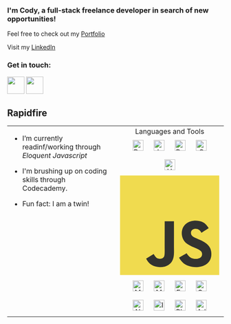 ### <div align="left">I'm Cody, a full-stack freelance developer in search of new opportunities!</div>  
  

Feel free to check out my [Portfolio](http://example/com)  
  
Visit my  [LinkedIn](https://www.linkedin.com/in/cody-concklin-01a67b93)  

### Get in touch:
[<img src="https://user-images.githubusercontent.com/12735296/137177007-bd18ae98-e465-4613-97cb-e0e964901389.png" height =40 />](mailto:codyconck@gmail.com)
[<img src="https://user-images.githubusercontent.com/12735296/138142209-b7241204-2b57-4d0b-9b72-6015b0e3d1a8.png" height = 40 />](https://www.linkedin.com/in/cody-concklin-01a67b93)

## Rapidfire  
<table><tr><td valign="top" width="50%">

- I’m currently readinf/working through <em>Eloquent Javascript</em>

- I'm brushing up on coding skills through Codecademy.
  
-  Fun fact: I am a twin!

</td><td valign="top" width="50%">
  
<div align="center">
Languages and Tools  
  
<div align="center">  
<img style="margin: 10px" src="https://profilinator.rishav.dev/skills-assets/react-original-wordmark.svg" alt="React" height="25" />
<img style="margin: 10px" src="https://profilinator.rishav.dev/skills-assets/javascript-original.svg" alt="JavaScript" height="25" />
<img style="margin: 10px" src="https://profilinator.rishav.dev/skills-assets/bootstrap-plain.svg" alt="Bootstrap" height="25" />  
<img style="margin: 10px" src="https://profilinator.rishav.dev/skills-assets/css3-original-wordmark.svg" alt="CSS3" height="25" />  
<img style="margin: 10px" src="https://profilinator.rishav.dev/skills-assets/html5-original-wordmark.svg" alt="HTML5" height="25" />  

<svg viewBox="0 0 128 128">
<path fill="#F0DB4F" d="M1.408 1.408h125.184v125.185H1.408z"></path><path fill="#323330" d="M116.347 96.736c-.917-5.711-4.641-10.508-15.672-14.981-3.832-1.761-8.104-3.022-9.377-5.926-.452-1.69-.512-2.642-.226-3.665.821-3.32 4.784-4.355 7.925-3.403 2.023.678 3.938 2.237 5.093 4.724 5.402-3.498 5.391-3.475 9.163-5.879-1.381-2.141-2.118-3.129-3.022-4.045-3.249-3.629-7.676-5.498-14.756-5.355l-3.688.477c-3.534.893-6.902 2.748-8.877 5.235-5.926 6.724-4.236 18.492 2.975 23.335 7.104 5.332 17.54 6.545 18.873 11.531 1.297 6.104-4.486 8.08-10.234 7.378-4.236-.881-6.592-3.034-9.139-6.949-4.688 2.713-4.688 2.713-9.508 5.485 1.143 2.499 2.344 3.63 4.26 5.795 9.068 9.198 31.76 8.746 35.83-5.176.165-.478 1.261-3.666.38-8.581zM69.462 58.943H57.753l-.048 30.272c0 6.438.333 12.34-.714 14.149-1.713 3.558-6.152 3.117-8.175 2.427-2.059-1.012-3.106-2.451-4.319-4.485-.333-.584-.583-1.036-.667-1.071l-9.52 5.83c1.583 3.249 3.915 6.069 6.902 7.901 4.462 2.678 10.459 3.499 16.731 2.059 4.082-1.189 7.604-3.652 9.448-7.401 2.666-4.915 2.094-10.864 2.07-17.444.06-10.735.001-21.468.001-32.237z"></path>
</svg>
<img style="margin: 10px" src="https://profilinator.rishav.dev/skills-assets/mysql-original-wordmark.svg" alt="MySQL" height="25" />  
<img style="margin: 10px" src="https://profilinator.rishav.dev/skills-assets/mongodb-original-wordmark.svg" alt="MongoDB" height="25" />  
<img style="margin: 10px" src="https://profilinator.rishav.dev/skills-assets/express-original-wordmark.svg" alt="Express.js" height="25" />  
<img style="margin: 10px" src="https://profilinator.rishav.dev/skills-assets/graphql.png" alt="GraphQL" height="25" />  
<img style="margin: 10px" src="https://profilinator.rishav.dev/skills-assets/nodejs-original-wordmark.svg" alt="Node.js" height="25" />  
<img style="margin: 10px" src="https://profilinator.rishav.dev/skills-assets/adobe_illustrator-icon.svg" alt="Illustrator" height="25" />   
<img style="margin: 10px" src="https://profilinator.rishav.dev/skills-assets/photoshop-plain.svg" alt="Photoshop" height="25" />   
<img style="margin: 10px" src="https://profilinator.rishav.dev/skills-assets/adobexd.png" alt="Adobe XD" height="25" />  
</div>  

</td></tr></table>  
<br/>  
 

